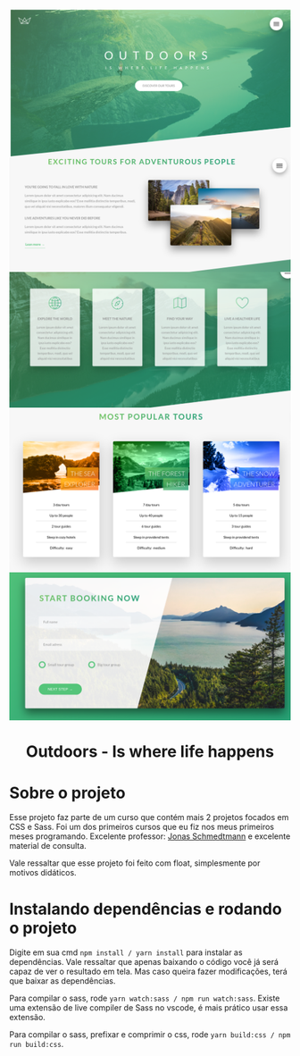 <img src="./img/natours1.png" align="center"></img>
<img src="./img/natours2.png" align="center"></img>
<img src="./img/natours3.png" align="center"></img>
<img src="./img/natours4.png" align="center"></img>
<img src="./img/natours5.png" align="center"></img>

<h1 align="center">Outdoors - Is where life happens</h1>

# Sobre o projeto

Esse projeto faz parte de um curso que contém mais 2 projetos focados em CSS e Sass. Foi um dos primeiros cursos que eu fiz nos meus primeiros meses programando. Excelente professor: <a href="https://github.com/jonasschmedtmann">Jonas Schmedtmann</a> e excelente material de consulta.

Vale ressaltar que esse projeto foi feito com float, simplesmente por motivos didáticos.

# Instalando dependências e rodando o projeto

Digite em sua cmd ```` npm install / yarn install ```` para instalar as dependências. 
Vale ressaltar que apenas baixando o código você já será capaz de ver o resultado em tela. Mas caso queira fazer modificações, terá que baixar as dependências.

Para compilar o sass, rode ```` yarn watch:sass / npm run watch:sass ````. 
Existe uma extensão de live compiler de Sass no vscode, é mais prático usar essa extensão.

Para compilar o sass, prefixar e comprimir o css, rode ```` yarn build:css / npm run build:css ````.